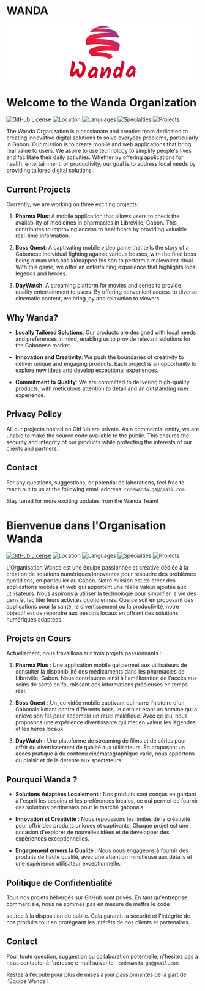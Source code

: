 # WANDA

![Wanda Logo](logo.jpg)




# Welcome to the Wanda Organization

[![GitHub License](https://img.shields.io/badge/license-MIT-blue)](LICENSE)
![Location](https://img.shields.io/badge/location-Libreville,%20Gabon-green)
![Languages](https://img.shields.io/badge/language-English-brightgreen)
![Specialties](https://img.shields.io/badge/specialties-Mobile%20Apps%20%7C%20Web%20Apps%20%7C%20APIs-blueviolet)
![Projects](https://img.shields.io/badge/projects-3%20in%20progress-orange)

The Wanda Organization is a passionate and creative team dedicated to creating innovative digital solutions to solve everyday problems, particularly in Gabon. Our mission is to create mobile and web applications that bring real value to users. We aspire to use technology to simplify people's lives and facilitate their daily activities. Whether by offering applications for health, entertainment, or productivity, our goal is to address local needs by providing tailored digital solutions.

## Current Projects

Currently, we are working on three exciting projects:

1. **Pharma Plus**: A mobile application that allows users to check the availability of medicines in pharmacies in Libreville, Gabon. This contributes to improving access to healthcare by providing valuable real-time information.

2. **Boss Quest**: A captivating mobile video game that tells the story of a Gabonese individual fighting against various bosses, with the final boss being a man who has kidnapped his son to perform a malevolent ritual. With this game, we offer an entertaining experience that highlights local legends and heroes.

3. **DayWatch**: A streaming platform for movies and series to provide quality entertainment to users. By offering convenient access to diverse cinematic content, we bring joy and relaxation to viewers.

## Why Wanda?

- **Locally Tailored Solutions**: Our products are designed with local needs and preferences in mind, enabling us to provide relevant solutions for the Gabonese market.

- **Innovation and Creativity**: We push the boundaries of creativity to deliver unique and engaging products. Each project is an opportunity to explore new ideas and develop exceptional experiences.

- **Commitment to Quality**: We are committed to delivering high-quality products, with meticulous attention to detail and an outstanding user experience.

## Privacy Policy

All our projects hosted on GitHub are private. As a commercial entity, we are unable to make the source code available to the public. This ensures the security and integrity of our products while protecting the interests of our clients and partners.

## Contact

For any questions, suggestions, or potential collaborations, feel free to reach out to us at the following email address: `codewanda.ga@gmail.com`.

Stay tuned for more exciting updates from the Wanda Team!





# Bienvenue dans l'Organisation Wanda

[![GitHub License](https://img.shields.io/badge/license-MIT-blue)](LICENSE)
![Location](https://img.shields.io/badge/location-Libreville,%20Gabon-green)
![Languages](https://img.shields.io/badge/langue-Fran%C3%A7ais-brightgreen)
![Specialties](https://img.shields.io/badge/specialties-Applications%20Mobiles%20%7C%20Applications%20Web%20%7C%20APIs-blueviolet)
![Projects](https://img.shields.io/badge/projects-3%20en%20cours-orange)

L'Organisation Wanda est une équipe passionnée et créative dédiée à la création de solutions numériques innovantes pour résoudre des problèmes quotidiens, en particulier au Gabon. Notre mission est de créer des applications mobiles et web qui apportent une réelle valeur ajoutée aux utilisateurs. Nous aspirons à utiliser la technologie pour simplifier la vie des gens et faciliter leurs activités quotidiennes. Que ce soit en proposant des applications pour la santé, le divertissement ou la productivité, notre objectif est de répondre aux besoins locaux en offrant des solutions numériques adaptées.

## Projets en Cours

Actuellement, nous travaillons sur trois projets passionnants :

1. **Pharma Plus** : Une application mobile qui permet aux utilisateurs de consulter la disponibilité des médicaments dans les pharmacies de Libreville, Gabon. Nous contribuons ainsi à l'amélioration de l'accès aux soins de santé en fournissant des informations précieuses en temps réel.

2. **Boss Quest** : Un jeu vidéo mobile captivant qui narre l'histoire d'un Gabonais luttant contre différents boss, le dernier étant un homme qui a enlevé son fils pour accomplir un rituel maléfique. Avec ce jeu, nous proposons une expérience divertissante qui met en valeur les légendes et les héros locaux.

3. **DayWatch** : Une plateforme de streaming de films et de séries pour offrir du divertissement de qualité aux utilisateurs. En proposant un accès pratique à du contenu cinématographique varié, nous apportons du plaisir et de la détente aux spectateurs.

## Pourquoi Wanda ?

- **Solutions Adaptées Localement** : Nos produits sont conçus en gardant à l'esprit les besoins et les préférences locales, ce qui permet de fournir des solutions pertinentes pour le marché gabonais.

- **Innovation et Créativité** : Nous repoussons les limites de la créativité pour offrir des produits uniques et captivants. Chaque projet est une occasion d'explorer de nouvelles idées et de développer des expériences exceptionnelles.

- **Engagement envers la Qualité** : Nous nous engageons à fournir des produits de haute qualité, avec une attention minutieuse aux détails et une expérience utilisateur exceptionnelle.

## Politique de Confidentialité

Tous nos projets hébergés sur GitHub sont privés. En tant qu'entreprise commerciale, nous ne sommes pas en mesure de mettre le code

 source à la disposition du public. Cela garantit la sécurité et l'intégrité de nos produits tout en protégeant les intérêts de nos clients et partenaires.

## Contact

Pour toute question, suggestion ou collaboration potentielle, n'hésitez pas à nous contacter à l'adresse e-mail suivante : `codewanda.ga@gmail.com`.

Restez à l'écoute pour plus de mises à jour passionnantes de la part de l'Équipe Wanda !
